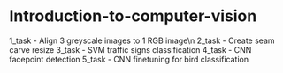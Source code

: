 # Introduction-to-computer-vision
1_task - Align 3 greyscale images to 1 RGB image\n
2_task - Create seam carve resize
3_task - SVM traffic signs classification
4_task - CNN facepoint detection
5_task - CNN finetuning for bird classification
